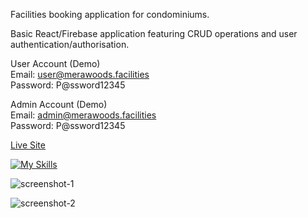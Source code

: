 Facilities booking application for condominiums.

Basic React/Firebase application featuring CRUD operations and user authentication/authorisation.

User Account (Demo)  
Email: user@merawoods.facilities  
Password: P@ssword12345

Admin Account (Demo)  
Email: admin@merawoods.facilities  
Password: P@ssword12345

[Live Site](https://facilities-booker.web.app/)

[![My Skills](https://skillicons.dev/icons?i=react,firebase)](https://skillicons.dev)

![screenshot-1](https://github.com/obdwinston/facilities-booker/assets/104728656/e09901bc-9664-4d46-85aa-3b4e8a88414a)

![screenshot-2](https://github.com/obdwinston/facilities-booker/assets/104728656/bfa13864-7a76-40d9-af89-2aa4b743fcba)
